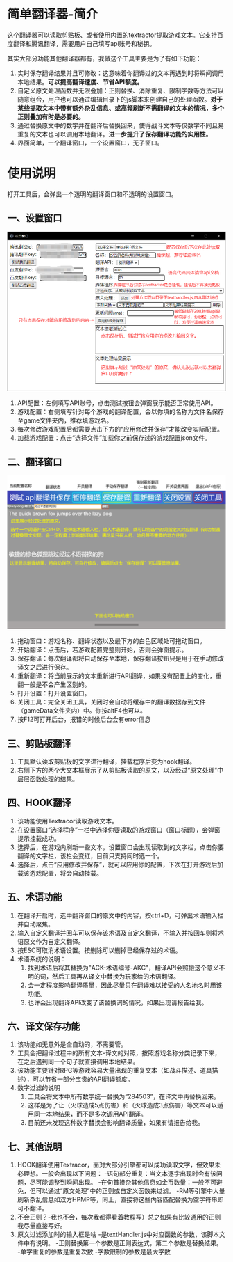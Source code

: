 
# 简单翻译器-简介
这个翻译器可以读取剪贴板、或者使用内置的textractor提取游戏文本。它支持百度翻译和腾讯翻译，需要用户自己填写api账号和秘钥。

其实大部分功能其他翻译器都有，我做这个工具主要是为了有如下功能：

1. 实时保存翻译结果并且可修改：这意味着你翻译过的文本再遇到时将瞬间调用本地结果。**可以提高翻译速度、节省API额度。**
2. 自定义原文处理函数并无限叠加：正则替换、消除重复、限制字数等方法可以随意组合，用户也可以通过编辑目录下的js脚本来创建自己的处理函数。**对于某些提取文本中带有额外杂乱信息、或高频刷新不需翻译的文本的情况，多个正则叠加有时是必要的。**
3. 通过替换原文中的数字并在翻译后替换回来，使得战斗文本等仅数字不同且易重复的文本也可以调用本地翻译。**进一步提升了保存翻译功能的实用性。**
4. 界面简单，一个翻译窗口，一个设置窗口，无子窗口。

# 使用说明
打开工具后，会弹出一个透明的翻译窗口和不透明的设置窗口。

## 一、设置窗口

![设置窗口](教程/%E8%AE%BE%E7%BD%AE%E7%95%8C%E9%9D%A2.png) 

1. API配置：左侧填写API账号，点击测试按钮会弹窗展示能否正常使用API。
2. 游戏配置：右侧填写针对每个游戏的翻译配置，会以你填的名称为文件名保存至game文件夹内，推荐填游戏名。
3. 每次修改游戏配置后都需要点击下方的“应用修改并保存”才能改变实际配置。
4. 加载游戏配置：点击“选择文件”加载你之前保存过的游戏配置json文件。

## 二、翻译窗口

![翻译窗口](教程/%E7%BF%BB%E8%AF%91%E7%95%8C%E9%9D%A2.png)

1. 拖动窗口：游戏名称、翻译状态以及最下方的白色区域处可拖动窗口。
2. 开始翻译：点击后，若游戏配置完整则开始，否则会弹窗提示。
3. 保存翻译：每次翻译都将自动保存至本地，保存翻译按钮只是用于在手动修改译文之后进行保存。
4. 重新翻译：将当前展示的文本重新进行API翻译，如果没有配置上的变化，重翻一般是不会产生区别的。
5. 打开设置：打开设置窗口。
6. 关闭工具：完全关闭工具，关闭时会自动将缓存中的翻译数据存到文件（gameData文件夹内）中。你按altF4也可以。
7. 按F12可打开后台，报错的时候后台会有error信息

## 三、剪贴板翻译
1. 工具默认读取剪贴板的文字进行翻译，挂载程序后变为hook翻译。
2. 右侧下方的两个大文本框展示了从剪贴板读取的原文，以及经过“原文处理”中层层函数处理的结果。

## 四、HOOK翻译
1. 该功能使用Textracor读取游戏文本。
2. 在设置窗口“选择程序”一栏中选择你要读取的游戏窗口（窗口标题），会弹窗提示挂载成功。
3. 选择后，在游戏内刷新一些文本，设置窗口会出现读取到的文字栏，点击你要翻译的文字栏，该栏会变红，目前只支持同时选一个。
4. 选择后，点击“应用修改并保存”，就可以应用你的配置，下次在打开游戏后加载该游戏配置，将会自动挂载。

## 五、术语功能
1. 在翻译开启时，选中翻译窗口的原文中的内容，按ctrl+D，可弹出术语输入栏并自动聚焦。
2. 输入自定义翻译并回车可以保存该术语及自定义翻译，不输入并按回车则将术语原文作为自定义翻译。
3. 按ESC可取消术语设置。按删除可以删掉已经保存过的术语。
4. 术语系统的说明：
    1. 找到术语后将其替换为"ACK-术语编号-AKC"，翻译API会照搬这个意义不明的词，然后工具再从译文中替换为玩家给的术语翻译。
    2. 会一定程度影响翻译质量，因此尽量只在翻译难以接受的人名地名时用该功能。
    3. 也许会出现翻译API改变了该替换词的情况，如果出现请报告给我。

## 六、译文保存功能
1. 该功能如无意外是全自动的，不需要管。
2. 工具会把翻译过程中的所有文本-译文的对照，按照游戏名称分类记录下来，在之后遇到同一个句子就直接调用本地结果。
3. 该功能主要针对RPG等游戏容易大量出现的重复文本（如战斗描述、道具描述），可以节省一部分宝贵的API翻译额度。
4. 数字过滤的说明
    1. 工具会将文本中所有数字统一替换为“284503”，在译文中再替换回来。
    2. 这样是为了让（火球造成5点伤害）和（火球造成3点伤害）等文本可以适用同一本地结果，而不是多次调用API翻译。
    3. 目前还未发现这种数字替换会影响翻译质量，如果有请报告给我。

## 七、其他说明
1. HOOK翻译使用Textracor，面对大部分引擎都可以成功读取文字，但效果未必理想。一般会出现以下问题：
    -语句部分重复：当文本逐字出现时会有该问题，尽可能调整到瞬间出现。
    -在句首掺杂其他信息如金币数量：一般不可避免，但可以通过“原文处理”中的正则或自定义函数来过滤。
    -RM等引擎中大量刷新杂乱信息如双方HPMP等，同上，直接将这些内容匹配替换为空字符串即可不翻译。
2. 不会正则？-我也不会，每次我都得看着教程写）总之如果有比较通用的正则我尽量直接写好。
3. 原文过滤添加时的输入框是啥
    -是textHandler.js中对应函数的参数，该脚本文件中有说明。
    -正则替换第一个参数是正则表达式，第二个参数是替换结果。
    -单字重复的参数是重复次数
    -字数限制的参数是最大字数